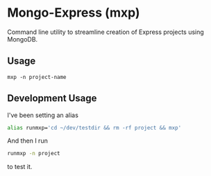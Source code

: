 # Mongo-Express (mxp)

Command line utility to streamline creation of Express projects using MongoDB.

## Usage

`mxp -n project-name`

## Development Usage

I've been setting an alias 

```bash
alias runmxp='cd ~/dev/testdir && rm -rf project && mxp'
```

And then I run 

```bash
runmxp -n project
```

to test it.